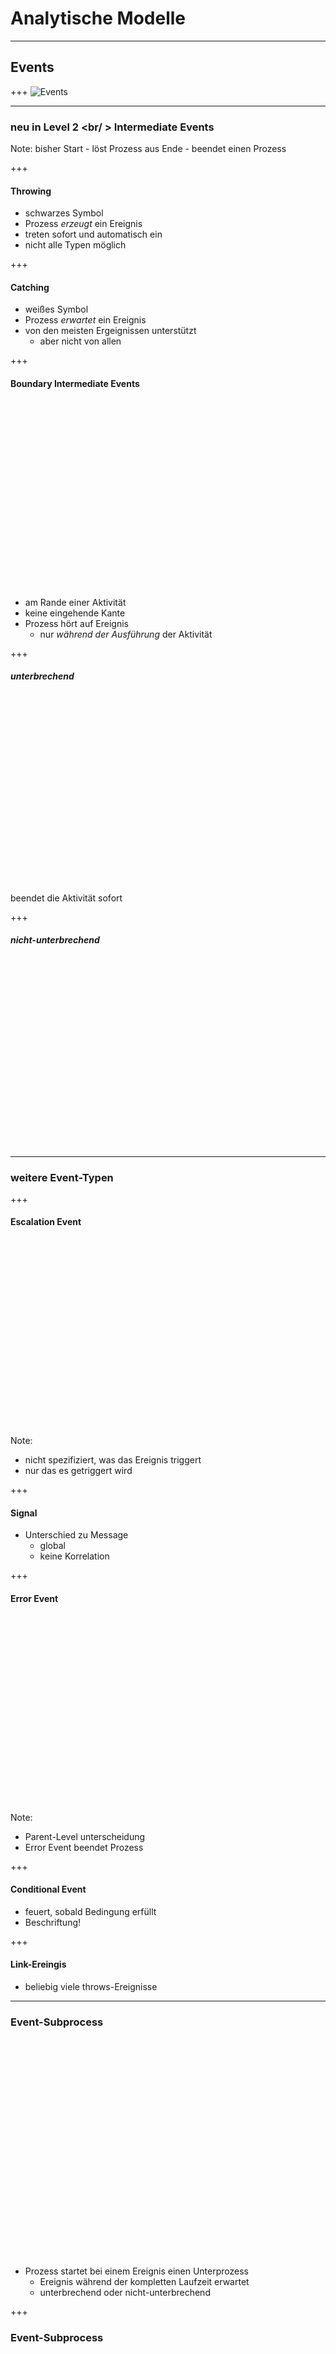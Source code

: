 # Analytische Modelle
----
## Events

+++
![Events](img/events.png "Überblick: Events")

----
### neu in Level 2 <br/	> Intermediate Events

Note:
bisher
Start - löst Prozess aus
Ende - beendet einen Prozess

+++

#### Throwing

<div>
	<div class="bpmn" bpmn-src="bpmn/level2/events-throwing.bpmn" scale="1.5" />
</div>

* schwarzes Symbol
* Prozess _erzeugt_ ein Ereignis
* treten sofort und automatisch ein
* nicht alle Typen möglich

+++
#### Catching

<div>
	<div class="bpmn" bpmn-src="bpmn/level2/events-catching.bpmn" scale="1.5"/>
</div>

* weißes Symbol
* Prozess _erwartet_ ein Ereignis
* von den meisten Ergeignissen unterstützt
  * aber nicht von allen

+++
#### Boundary Intermediate Events

<div>
	<div class="bpmn" bpmn-src="bpmn/level2/events-boundary-interrupting.bpmn" scale="1.2" style="height:300px" />
</div>

* am Rande einer Aktivität
* keine eingehende Kante
* Prozess hört auf Ereignis
  * nur _während der Ausführung_ der Aktivität

+++
##### unterbrechend

<div>
	<div class="bpmn" bpmn-src="bpmn/level2/events-boundary-interrupting.bpmn" scale="1.2" style="height:300px"/>
</div>

beendet die Aktivität sofort

+++
##### nicht-unterbrechend

<div>
	<div class="bpmn" bpmn-src="bpmn/level2/events-boundary-non-interrupting.bpmn" scale="1.2" style="height:300px" />
</div>

----
### weitere Event-Typen

+++
#### Escalation Event

<div>
	<div class="bpmn" bpmn-src="bpmn/level2/events-escalate.bpmn" scale="1.2" style="height:300px"/>
</div>


Note:
* nicht spezifiziert, was das Ereignis triggert
* nur das es getriggert wird

+++
#### Signal

<div>
	<div class="bpmn" bpmn-src="bpmn/level2/events-signal.bpmn" scale="1.2"/>
</div>

* Unterschied zu Message
	* global
	* keine Korrelation

+++
#### Error Event

<div>
	<div class="bpmn" bpmn-src="bpmn/level2/events-error.bpmn" scale="1.2" style="height:300px"/>
</div>

Note:
* Parent-Level unterscheidung
* Error Event beendet Prozess

+++
#### Conditional Event

<div>
	<div class="bpmn" bpmn-src="bpmn/level2/events-conditional.bpmn" scale="1.2"/>
</div>

* feuert, sobald Bedingung erfüllt
* Beschriftung!

+++
#### Link-Ereingis

<div>
	<div class="bpmn" bpmn-src="bpmn/level2/events-link.bpmn" scale="1.2"/>
</div>

* beliebig viele throws-Ereignisse

----
### Event-Subprocess


<div>
	<div class="bpmn" bpmn-src="bpmn/level2/event-subprocess.bpmn" style="height: 350px" scale="1.1"/>
</div>

* Prozess startet bei einem Ereignis einen Unterprozess
	* Ereignis während der kompletten Laufzeit erwartet
	* unterbrechend oder nicht-unterbrechend


+++
### Event-Subprocess

<div>
	<div class="bpmn" bpmn-src="bpmn/level2/event-subprocess-collapsed.bpmn" style="height: 300px" scale="1.1"/>
</div>

* auch zusammengeklappt
	* optionaler Marker
* _nicht_ als Call-Aktivität
----
## Nachrichten

### Event-Gateway

### Message-Boundary-Events


### Nachrichten in Pools

### Asynchrones Messaging


----

## Iterationen und Instanzen

----
### Schleifen

<div class="bpmn" bpmn-src="bpmn/level2/iteration-activity.bpmn" scale="1.2" style="height: 200px"/>

+++
### Scheifen (alternativ)
<div class="bpmn" bpmn-src="bpmn/level2/iteration-loop.bpmn" scale="1.2" style="height: 250px"/>

----
### Multi-Instance-Aktivität (Parallel)

<div class="bpmn" bpmn-src="bpmn/level2/multi-instance-activity-parallel.bpmn" scale="1.2" style="height: 250px"/>

Note:
Entsprechung Gateway?

+++
### Multi-Instance-Aktivität (Sequentiell)

<div class="bpmn" bpmn-src="bpmn/level2/multi-instance-activity.bpmn" scale="1.2" style="height: 250px"/>

+++
### Multi-Instance Subprozess

<div class="bpmn" bpmn-src="bpmn/level2/multi-instance-subprocess.bpmn" scale="1.1" style="height: 300px" />

----
### Synchronisierung




----
## Splitting und Merging
+++
### Or-Gateway

<div class="bpmn" bpmn-src="bpmn/level2/splitting-or.bpmn" scale="1.2" style="height: 350px" />

+++
### Conditional Splitting

<div class="bpmn" bpmn-src="bpmn/level2/splitting-conditional.bpmn" scale="1.2" style="height: 350px" />

+++
### Merging Or

<div class="bpmn" bpmn-src="bpmn/level2/merging-or.bpmn" scale="1.2" style="height: 350px" />

+++
### Merging Or
Beispiel

<div class="bpmn" bpmn-src="bpmn/level2/merging-or-use-case.bpmn" scale="1.2" style="height: 350px" />

+++
### Merging XOR

<div>
<div class="bpmn" bpmn-src="bpmn/level2/merging-xor.bpmn" scale="1.2" style="height: 350px" />
</div>

<em fragment="1">Nein!</em>
<span fragment="2">Multi-Merge</span>

Note:
Bedingung exklusiv

+++
### Merging XOR

<div class="bpmn" bpmn-src="bpmn/level2/merging-xor2.bpmn" scale="1.2" style="height: 350px" />

+++
### Merging And Splitting

<div class="bpmn" bpmn-src="bpmn/level2/merging-and-splitting.bpmn" scale="1.1" style="height: 350px" />

+++
### Zusammenfassung <br/> Implizites Merging und Splitting

<div class="bpmn" bpmn-src="bpmn/level2/merging-and-splitting-implicit.bpmn" scale="1.2" style="height: 350px" />

+++
### Complex Gateway

(nicht Teil von Level 2)
<div>
<div class="bpmn" bpmn-src="bpmn/level2/merging-complex.bpmn" style="height: 350px" />
</div>

Note:
Diskriminator Pattern

----
## Transaktionen

+++
### ACID

* Atomicity
* Consistency
* Isolation
* Durability

Note:
* Atomic – indivisible, all-or-nothing behavior
* Consistent – preventing an inconsistent state of the system, such as a debit with no corresponding credit
* Isolated – systems managing each account are locked during execution
* Durable –  state of participating systems is stored in database

+++
### Business-Transaktionen

* nicht atomar
	* Aktivitäten müssen *kompensiert* werden
* konsistent
* nicht isoliert
	* lang-laufend
	* Resourcen schwer sperrbar
* dauerhaft

+++
### BPMN Transaktionen

<div class="bpmn" bpmn-src="bpmn/level2/transactional.bpmn" scale="1.2" style="height: 250px" />

+++
### Kompensation

<div class="bpmn" bpmn-src="bpmn/level2/transaction-compensate.bpmn" scale="1.2" style="height: 350px" />

+++
### Cancel Event (catch)

<div class="bpmn" bpmn-src="bpmn/level2/transaction-cancel.bpmn" scale="1.2" style="height: 350px" />

+++
### Cancel-Event (trow)

<div class="bpmn stretch" bpmn-src="bpmn/level2/transaction-compensate2.bpmn" scale="1.2" />

Note:
compensate implizit ausgelöst

+++
### Compensate-Event

<div class="bpmn stretch" bpmn-src="bpmn/level2/transaction-compensate3.bpmn" />

Note:
Cancel nicht mehr möglich
Kompensation schon
----
## Palette
### eCH-0158

* Schweizer Standard der öffentl. Verwaltung
* Ziel
	* Vereinheitlichung der Modellierungsoptionen (d.h. Freiheitsgrade) des BPMN-Standards

* adressiert Prozessverantwortliche, Prozessmanager und Unternehmensarchitekten

+++
### eCH-0158
<div class="stretch">
  <object width="100%" height="100%" type="application/pdf" data="attachments/eCH-0158_V1.1.pdf">
    <p>Insert your error message here, if the PDF cannot be displayed.</p>
  </object>
</div>
